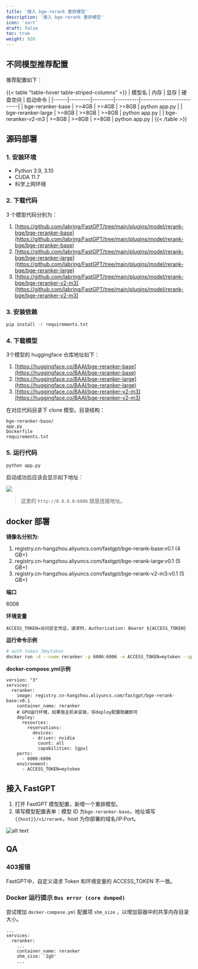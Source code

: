 ```yaml
---
title: '接入 bge-rerank 重排模型'
description: '接入 bge-rerank 重排模型'
icon: 'sort'
draft: false
toc: true
weight: 920
---
```


## 不同模型推荐配置

推荐配置如下：

{{< table "table-hover table-striped-columns" >}}
| 模型名 | 内存 | 显存 | 硬盘空间 | 启动命令 |
|------|---------|---------|----------|--------------------------|
| bge-reranker-base | >=4GB | >=4GB | >=8GB | python app.py |
| bge-reranker-large | >=8GB | >=8GB | >=8GB | python app.py |
| bge-reranker-v2-m3 | >=8GB | >=8GB | >=8GB | python app.py |
{{< /table >}}

## 源码部署

### 1. 安装环境

- Python 3.9, 3.10
- CUDA 11.7
- 科学上网环境

### 2. 下载代码

3 个模型代码分别为：

1. [https://github.com/labring/FastGPT/tree/main/plugins/model/rerank-bge/bge-reranker-base](https://github.com/labring/FastGPT/tree/main/plugins/model/rerank-bge/bge-reranker-base)
2. [https://github.com/labring/FastGPT/tree/main/plugins/model/rerank-bge/bge-reranker-large](https://github.com/labring/FastGPT/tree/main/plugins/model/rerank-bge/bge-reranker-large)
3. [https://github.com/labring/FastGPT/tree/main/plugins/model/rerank-bge/bge-reranker-v2-m3](https://github.com/labring/FastGPT/tree/main/plugins/model/rerank-bge/bge-reranker-v2-m3)

### 3. 安装依赖

```sh
pip install -r requirements.txt
```

### 4. 下载模型

3个模型的 huggingface 仓库地址如下：

1. [https://huggingface.co/BAAI/bge-reranker-base](https://huggingface.co/BAAI/bge-reranker-base)
2. [https://huggingface.co/BAAI/bge-reranker-large](https://huggingface.co/BAAI/bge-reranker-large)
3. [https://huggingface.co/BAAI/bge-reranker-v2-m3](https://huggingface.co/BAAI/bge-reranker-v2-m3)

在对应代码目录下 clone 模型。目录结构：

```
bge-reranker-base/
app.py
Dockerfile
requirements.txt
```

### 5. 运行代码

```bash
python app.py
```

启动成功后应该会显示如下地址：

![](/imgs/rerank1.png)

> 这里的 `http://0.0.0.0:6006` 就是连接地址。

## docker 部署

**镜像名分别为:**

1. registry.cn-hangzhou.aliyuncs.com/fastgpt/bge-rerank-base:v0.1 (4 GB+)
2. registry.cn-hangzhou.aliyuncs.com/fastgpt/bge-rerank-large:v0.1 (5 GB+)
3. registry.cn-hangzhou.aliyuncs.com/fastgpt/bge-rerank-v2-m3:v0.1 (5 GB+)

**端口**

6006

**环境变量**

```
ACCESS_TOKEN=访问安全凭证，请求时，Authorization: Bearer ${ACCESS_TOKEN}
```

**运行命令示例**

```sh
# auth token 为mytoken
docker run -d --name reranker -p 6006:6006 -e ACCESS_TOKEN=mytoken --gpus all registry.cn-hangzhou.aliyuncs.com/fastgpt/bge-rerank-base:v0.1
```

**docker-compose.yml示例**
```
version: "3"
services:
  reranker:
    image: registry.cn-hangzhou.aliyuncs.com/fastgpt/bge-rerank-base:v0.1
    container_name: reranker
    # GPU运行环境，如果宿主机未安装，将deploy配置隐藏即可
    deploy:
      resources:
        reservations:
          devices:
          - driver: nvidia
            count: all
            capabilities: [gpu]
    ports:
      - 6006:6006
    environment:
      - ACCESS_TOKEN=mytoken

```
## 接入 FastGPT

1. 打开 FastGPT 模型配置，新增一个重排模型。
2. 填写模型配置表单：模型 ID 为`bge-reranker-base`，地址填写`{{host}}/v1/rerank`，host 为你部署的域名/IP:Port。

![alt text](/imgs/image-102.png)

## QA

### 403报错

FastGPT中，自定义请求 Token 和环境变量的 ACCESS_TOKEN 不一致。 

### Docker 运行提示 `Bus error (core dumped)`

尝试增加 `docker-compose.yml` 配置项 `shm_size` ，以增加容器中的共享内存目录大小。

```
...
services:
  reranker:
    ...
    container_name: reranker
    shm_size: '2gb'
    ...
```
